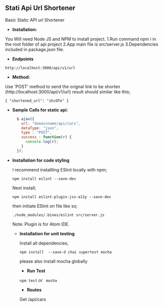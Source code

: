 **Stati Api Url Shortener**
----
  Basic Static API url Shortener


  * **Installation:**

  You Will need Node JS and NPM to install project.
  1.Run command npm i in the root folder of api project
  2.App main file is src/server.js
  3.Dependencies included in package.json file.



  * **Endpoints**

   `http://localhost:3000/api/v1/url`


  * **Method:**

  Use 'POST' method to send the orignal link to be shorten (http://localhost:3000/api/v1/url)
  result should similar like this;


``
{
  "shortened_url": "zhcOTe"
}
``


* **Sample Calls for static api:**

  ```javascript
    $.ajax({
      url: "domainname/api/cars",
      dataType: "json",
      type : "POST",
      success : function(r) {
        console.log(r);
      }
    });
  ```



* **Installation for code styling**

  I recommend installling ESlint locally with npm;

  ``npm install eslint --save-dev``

  Next install;

  ``npm install eslint-plugin-jsx-a11y --save-dev``

  then initiate ESlint on file like so;

  ``./node_modules/.bines/eslint src/server.js``

  Note: Plugin is for Atom IDE.

  * **Installation for unit testing**

    Install all dependencies;

    ``npm install  --save-d chai supertest mocha``

    please also install mocha globally

    * **Run Test**

    `` npm test `` or `` mocha``

    * **Routes**

    Get /api/cars
